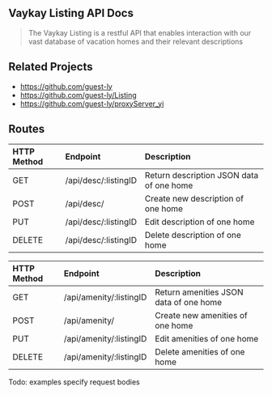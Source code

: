 **Vaykay Listing API Docs**
----
> The Vaykay Listing is a restful API that enables interaction with our vast database of vacation homes and their relevant descriptions

## Related Projects

  - https://github.com/guest-ly
  - https://github.com/guest-ly/Listing
  - https://github.com/guest-ly/proxyServer_yi

## Routes

| HTTP Method   | Endpoint                           | Description                                       |
|:--------------|:-----------------------------------|:--------------------------------------------------|
| GET           | /api/desc/:listingID               | Return description JSON data of one home          |
| POST          | /api/desc/                         | Create new description of one home                |
| PUT           | /api/desc/:listingID               | Edit description of one home                      |
| DELETE        | /api/desc/:listingID               | Delete description of one home                    |

| HTTP Method   | Endpoint                           | Description                                       |
|:--------------|:-----------------------------------|:--------------------------------------------------|
| GET           | /api/amenity/:listingID            | Return amenities JSON data of one home          |
| POST          | /api/amenity/                      | Create new amenities of one home                |
| PUT           | /api/amenity/:listingID            | Edit amenities of one home                      |
| DELETE        | /api/amenity/:listingID            | Delete amenities of one home                    |

Todo: examples
specify request bodies
